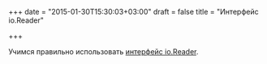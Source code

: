 +++
date = "2015-01-30T15:30:03+03:00"
draft = false
title = "Интерфейс io.Reader"

+++

<p>Учимся правильно использовать <a href="https://medium.com/@mschuett/golangs-reader-interface-bd2917d5ce83">интерфейс io.Reader</a>.</p>

